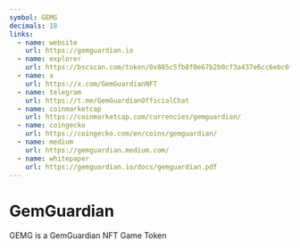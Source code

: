 ```yaml
---
symbol: GEMG
decimals: 18
links:
  - name: website
    url: https://gemguardian.io
  - name: explorer
    url: https://bscscan.com/token/0x885c5fb8f0e67b2b0cf3a437e6cc6ebc0f9f9014
  - name: x
    url: https://x.com/GemGuardianNFT
  - name: telegram
    url: https://t.me/GemGuardianOfficialChat
  - name: coinmarketcap
    url: https://coinmarketcap.com/currencies/gemguardian/
  - name: coingecko
    url: https://coingecko.com/en/coins/gemguardian/
  - name: medium
    url: https://gemguardian.medium.com/
  - name: whitepaper
    url: https://gemguardian.io/docs/gemguardian.pdf
---
```


# GemGuardian

GEMG is a GemGuardian NFT Game Token
